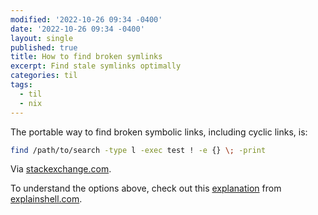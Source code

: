 ```yaml
---
modified: '2022-10-26 09:34 -0400'
date: '2022-10-26 09:34 -0400'
layout: single
published: true
title: How to find broken symlinks
excerpt: Find stale symlinks optimally
categories: til
tags:
  - til
  - nix
---
```

The portable way to find broken symbolic links, including cyclic links, is:

```bash
find /path/to/search -type l -exec test ! -e {} \; -print
```

Via [stackexchange.com](https://unix.stackexchange.com/a/49470/198328).

To understand the options above, check out this [explanation](https://explainshell.com/explain?cmd=find+%2Fpath%2Fto%2Fsearch+-type+l+-exec+test+%21+-e+%7B%7D+%5C%3B+-print) from [explainshell.com](https://explainshell.com/).
